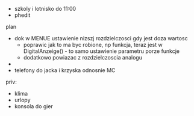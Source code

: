- szkoly i lotnisko do 11:00
- phedit


plan
- dok w MENUE ustawienie nizszj rozdzielczosci gdy jest doza wartosc
	- poprawic jak to ma byc robione, np funkcja, teraz jest w DigitalAnzeige() - to samo ustawienie parametru porze funkcje
	- dodatkowo powiazac z rozdzielczoscia  analogu
- 
- telefony do jacka i krzyska odnosnie MC


priv:
- klima
- urlopy
- konsola do gier